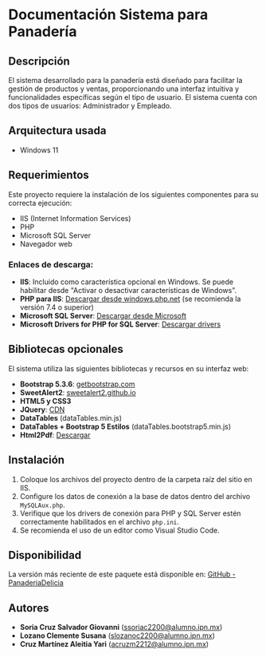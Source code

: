 # Documentación Sistema para Panadería

## Descripción
El sistema desarrollado para la panadería está diseñado para facilitar la gestión de productos y ventas, proporcionando una interfaz intuitiva y funcionalidades específicas según el tipo de usuario. El sistema cuenta con dos tipos de usuarios: Administrador y Empleado.

## Arquitectura usada
- Windows 11

## Requerimientos
Este proyecto requiere la instalación de los siguientes componentes para su correcta ejecución:
- IIS (Internet Information Services)
- PHP
- Microsoft SQL Server
- Navegador web

### Enlaces de descarga:
- **IIS**: Incluido como característica opcional en Windows. Se puede habilitar desde "Activar o desactivar características de Windows".
- **PHP para IIS**: [Descargar desde windows.php.net](https://windows.php.net/) (se recomienda la versión 7.4 o superior)
- **Microsoft SQL Server**: [Descargar desde Microsoft](https://www.microsoft.com/es-es/sql-server/)
- **Microsoft Drivers for PHP for SQL Server**: [Descargar drivers](https://learn.microsoft.com/en-us/sql/connect/php/download-drivers-php-sql-server)

## Bibliotecas opcionales
El sistema utiliza las siguientes bibliotecas y recursos en su interfaz web:
- **Bootstrap 5.3.6**: [getbootstrap.com](https://getbootstrap.com)
- **SweetAlert2**: [sweetalert2.github.io](https://sweetalert2.github.io/)
- **HTML5 y CSS3**
- **JQuery**: [CDN](https://cdnjs.com/libraries/jquery)
- **DataTables** (dataTables.min.js)
- **DataTables + Bootstrap 5 Estilos** (dataTables.bootstrap5.min.js)
- **Html2Pdf**: [Descargar](https://ehvaldepenia.com/temp/html2pdf.zip)

## Instalación
1. Coloque los archivos del proyecto dentro de la carpeta raíz del sitio en IIS.
2. Configure los datos de conexión a la base de datos dentro del archivo `MySQLAux.php`.
3. Verifique que los drivers de conexión para PHP y SQL Server estén correctamente habilitados en el archivo `php.ini`.
4. Se recomienda el uso de un editor como Visual Studio Code.

## Disponibilidad
La versión más reciente de este paquete está disponible en:
[GitHub - PanaderiaDelicia](https://github.com/SoriaCode/PanaderiaDelicia)

## Autores
- **Soria Cruz Salvador Giovanni** (ssoriac2200@alumno.ipn.mx)
- **Lozano Clemente Susana** (slozanoc2200@alumno.ipn.mx)
- **Cruz Martínez Aleitia Yari** (acruzm2212@alumno.ipn.mx)

